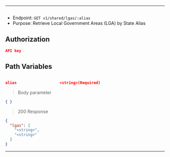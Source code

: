 
----------------------------------------------------------------------------------
## 
* Endpoint: `GET v1/shared/lgas/:alias`
* Purpose: Retrieve Local Government Areas (LGA) by State Alias

## Authorization

```json
API key
```

## Path Variables
```json

alias                   <string>(Required)
```

> Body parameter
```json
{ }
```

> 200 Response

```json
{
  "lgas": [
    "<string>",
    "<string>"
  ]
}
```
-----------------------------------------------------------------------------